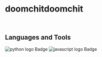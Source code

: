 # doomchitdoomchit

<!--
**doomchitdoomchit/doomchitdoomchit** is a ✨ _special_ ✨ repository because its `README.md` (this file) appears on your GitHub profile.

Here are some ideas to get you started:

- 🔭 I’m currently working on ...
- 🌱 I’m currently learning ...
- 👯 I’m looking to collaborate on ...
- 🤔 I’m looking for help with ...
- 💬 Ask me about ...
- 📫 How to reach me: ...
- 😄 Pronouns: ...
- ⚡ Fun fact: ...
-->
<br>


## Languages and Tools
![python logo Badge](https://img.shields.io/badge/-Python-informational?logo=python&style=plastic&logoColor=white) ![javascript logo Badge](https://img.shields.io/badge/-JavaScript-yellow?logo=javascript&style=plastic&logoColor=white)

